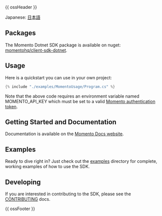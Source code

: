 {{ ossHeader }}

Japanese: [日本語](README.ja.md)

## Packages

The Momento Dotnet SDK package is available on nuget: [momentohq/client-sdk-dotnet](https://www.nuget.org/packages/Momento.Sdk).

## Usage

Here is a quickstart you can use in your own project:

```csharp
{% include "./examples/MomentoUsage/Program.cs" %}
```

Note that the above code requires an environment variable named MOMENTO_API_KEY which must
be set to a valid [Momento authentication token](https://docs.momentohq.com/cache/develop/authentication/api-keys).

## Getting Started and Documentation

Documentation is available on the [Momento Docs website](https://docs.momentohq.com).

## Examples

Ready to dive right in? Just check out the [examples](./examples/README.md) directory for complete, working examples of
how to use the SDK.

## Developing

If you are interested in contributing to the SDK, please see the [CONTRIBUTING](./CONTRIBUTING.md) docs.

{{ ossFooter }}
